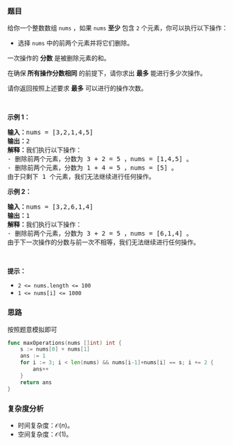 ### 题目

<p>给你一个整数数组&nbsp;<code>nums</code>&nbsp;，如果&nbsp;<code>nums</code>&nbsp;<strong>至少</strong>&nbsp;包含&nbsp;<code>2</code>&nbsp;个元素，你可以执行以下操作：</p>

<ul>
	<li>选择 <code>nums</code>&nbsp;中的前两个元素并将它们删除。</li>
</ul>

<p>一次操作的 <strong>分数</strong>&nbsp;是被删除元素的和。</p>

<p>在确保<strong>&nbsp;所有操作分数相同</strong>&nbsp;的前提下，请你求出 <strong>最多</strong>&nbsp;能进行多少次操作。</p>

<p>请你返回按照上述要求 <strong>最多</strong>&nbsp;可以进行的操作次数。</p>

<p>&nbsp;</p>

<p><strong class="example">示例 1：</strong></p>

<pre>
<b>输入：</b>nums = [3,2,1,4,5]
<b>输出：</b>2
<b>解释：</b>我们执行以下操作：
- 删除前两个元素，分数为 3 + 2 = 5 ，nums = [1,4,5] 。
- 删除前两个元素，分数为 1 + 4 = 5 ，nums = [5] 。
由于只剩下 1 个元素，我们无法继续进行任何操作。</pre>

<p><strong class="example">示例 2：</strong></p>

<pre>
<b>输入：</b>nums = [3,2,6,1,4]
<b>输出：</b>1
<b>解释：</b>我们执行以下操作：
- 删除前两个元素，分数为 3 + 2 = 5 ，nums = [6,1,4] 。
由于下一次操作的分数与前一次不相等，我们无法继续进行任何操作。
</pre>

<p>&nbsp;</p>

<p><strong>提示：</strong></p>

<ul>
	<li><code>2 &lt;= nums.length &lt;= 100</code></li>
	<li><code>1 &lt;= nums[i] &lt;= 1000</code></li>
</ul>

### 思路

按照题意模拟即可

```go [sol]
func maxOperations(nums []int) int {
	s := nums[0] + nums[1]
	ans := 1
	for i := 3; i < len(nums) && nums[i-1]+nums[i] == s; i += 2 {
		ans++
	}
	return ans
}
```

### 复杂度分析

- 时间复杂度：$\mathcal{O}(n)$。
- 空间复杂度：$\mathcal{O}(1)$。
